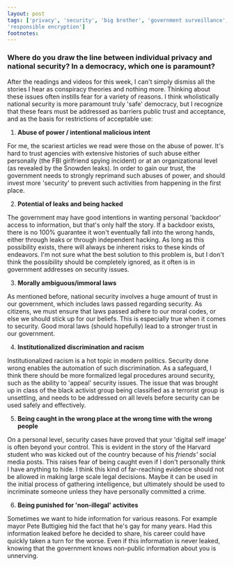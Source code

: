 ```yaml
---
layout: post
tags: ['privacy', 'security', 'big brother', 'government surveillance',
'responsible encryption']
footnotes:
---
```


### Where do you draw the line between individual privacy and national security? In a democracy, which one is paramount?


After the readings and videos for this week, I can't simply dismiss all the
stories I hear as conspiracy theories and nothing more. Thinking about these
issues often instills fear for a variety of reasons. I think wholistically
national security is more paramount truly 'safe' democracy, but I recognize
that these fears must be addressed as barriers public trust and acceptance,
and as the basis for restrictions of acceptable use:
1. **Abuse of power / intentional malicious intent**

For me, the scariest articles we read were those on the abuse of power. It's
hard to trust agencies with extensive histories of such abuse either
personally (the FBI girlfriend spying incident) or at an organizational level
(as revealed by the Snowden leaks). In order to gain our trust, the
government needs to strongly reprimand such abuses of power, and should
invest more 'security' to prevent such activities from happening in the
first place.

2. **Potential of leaks and being hacked**

The government may have good intentions in wanting personal 'backdoor'
access to information, but that's only half the story. If a backdoor exists,
there is no 100% guarantee it won't eventually fall into the wrong hands,
either through leaks or through independent hacking. As long as this
possibility exists, there will always be inherent risks to these kinds of
endeavors. I'm not sure what the best solution to this problem is, but I don't
think the possibility should be completely ignored, as it often is in government
addresses on security issues.

3. **Morally ambiguous/immoral laws**

As mentioned before, national security involves a huge amount of trust in our
government, which includes laws passed regarding security. As citizens, we must
ensure that laws passed adhere to our moral codes, or else we should stick up
for our beliefs. This is especially true when it comes to security. Good moral
laws (should hopefully) lead to a stronger trust in our government.

4. **Institutionalized discrimination and racism**

Institutionalized racism is a hot topic in modern politics. Security done wrong
enables the automation of such discrimination. As a safeguard, I think there
should be more formalized legal procedures around security, such as the ability
to 'appeal' security issues. The issue that was brought up in class of the black
activist group being classified as a terrorist group is unsettling, and needs
to be addressed on all levels before security can be used safely and
effectively.

5. **Being caught in the wrong place at the wrong time with the wrong people**

On a personal level, security cases have proved that your 'digital self image'
is often beyond your control. This is evident in the story of the Harvard student
who was kicked out of the country because of his *friends'* social media posts.
This raises fear of being caught even if I don't personally think I have
anything to hide. I think this kind of far-reaching evidence should not be
allowed in making large scale legal decisions. Maybe it can be used in the
initial process of gathering intelligence, but ultimately should be used to
incriminate someone unless they have personally committed a crime.

6. **Being punished for 'non-illegal' activites**

Sometimes we want to hide information for various reasons. For example mayor
Pete Buttigieg hid the fact that he's gay for many years. Had this information
leaked before he decided to share, his career could have quickly taken a turn
for the worse. Even if this information is never leaked, knowing that the
government knows non-public information about you is unnerving.
